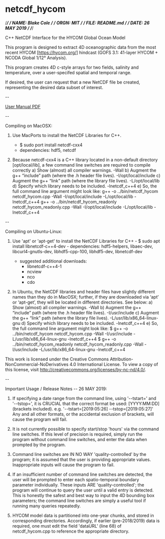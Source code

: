 # netcdf_hycom

/************************************************************/
/*    NAME: Blake Cole                                      */
/*    ORGN: MIT                                             */
/*    FILE: README.md                                       */
/*    DATE: 26 MAY 2019                                     */
/************************************************************/

C++ NetCDF Interface for the HYCOM Global Ocean Model

This program is designed to extract 4D oceanographic data from the most recent HYCOM [https://hycom.org/] hindcast (GOFS 3.1: 41-layer HYCOM + NCODA Global 1/12° Analysis).

This program creates 4D c-style arrays for two fields, salinity and temperature, over a user-specifed spatial and temporal range.

If desired, the user can request that a new NetCDF file be created, representing the desired data subset of interest.

--

[User Manual PDF](./netcdf_hycom_readme.pdf "User Manual PDF")

--

Compiling on MacOSX:

1. Use MacPorts to install the NetCDF Libraries for C++.
	- $ sudo port install netcdf-cxx4
	- dependencies: hdf5, netcdf

2. Because netcdf-cxx4 is a C++ library located in a non-default directory [opt/local/lib], a few command line switches are required to compile correctly
	a) Show (almost) all compiler warnings.
		-Wall
	b) Augment the g++ “include” path (where the .h header file lives).
		-I/opt/local/include
	c) Augment the g++ “link” path (where the library file lives).
		-L/opt/local/lib
	d) Specify which library needs to be included.
		-lnetcdf_c++4
	e) So, the full command line argument might look like:
               g++ -o ../bin/netcdf_hycom netcdf_hycom.cpp -Wall -I/opt/local/include -L/opt/local/lib -lnetcdf_c++4
               g++ -o ../bin/netcdf_hycom_readonly netcdf_hycom_readonly.cpp -Wall -I/opt/local/include -L/opt/local/lib -lnetcdf_c++4


--

Compiling on Ubuntu-Linux:

1. Use 'apt' or 'apt-get' to install the NetCDF Libraries for C++
        - $ sudo apt install libnetcdf-c++4-dev
        - dependencies: hdf5-helpers, libaec-dev, libcurl4-gnutls-dev, libhdf5-cpp-100, libhdf5-dev, libnetcdf-dev
	- suggested additional downloads:
		- libnetcdf-c++4-1
		- ncview
		- nco
		- cdo

2. In Ubuntu, the NetCDF libraries and header files have slightly different names than they do in MacOSX; further, if they are downloaded via ‘apt’ or ‘apt-get’, they will be located in different directories.  See below:
	a) Show (almost) all compiler warnings.
		-Wall
	b) Augment the g++ “include” path (where the .h header file lives).
		-I/usr/include
	c) Augment the g++ “link” path (where the library file lives).
		-L/usr/lib/x86_64-linux-gnu
	d) Specify which library needs to be included.
		-lnetcdf_c++4
	e) So, the full command line argument might look like:
		$ g++ -o ../bin/netcdf_hycom netcdf_hycom.cpp -Wall -I/usr/include -L/usr/lib/x86_64-linux-gnu -lnetcdf_c++4
                $ g++ -o ../bin/netcdf_hycom_readonly netcdf_hycom_readonly.cpp -Wall -I/usr/include -L/usr/lib/x86_64-linux-gnu -lnetcdf_c++4


This work is licensed under the Creative Commons Attribution-NonCommercial-NoDerivatives 4.0 International License. To view a copy of this license, visit http://creativecommons.org/licenses/by-nc-nd/4.0/.


--

Important Usage / Release Notes -- 26 MAY 2019:

1. If specifying a date range from the command line, using '--tstart=' and '--tstop=', it is CRUCIAL that the correct format be used: [YYYY:MM:DD] (brackets included).
   e.g. '--tstart=[2019:05:26] --tstop=[2019:05:27]'
   Any and all other formats, or the accidental exclusion of brackets, will cause the program will fail.

2. It is not currently possible to specify start/stop 'hours' via the command line switches.
   If this level of precision is required, simply run the program without command line switches, and enter the data when prompted by the program.

3. Command line switches are IN NO WAY 'quality-controlled' by the program; it is assumed that the user is providing appropriate values.
   Inappropriate inputs will cause the program to fail.

4. If an insufficient number of command line switches are detected, the user will be prompted to enter each spatio-temporal boundary parameter individually.
   These inputs ARE 'quality-controlled'; the program will continue to query the user until a valid entry is detected.
   This is honestly the safest and best way to input the 4D bounding box parameters; the command line switches are simply a useful tool if running many queries repeatedly.

5. HYCOM model data is partitioned into one-year chunks, and stored in corresponding directories.
   Accordingly, if earlier (pre-2018/2019) data is required, one must edit the field 'dataURL' (line 68) of netcdf_hycom.cpp to reference the appropriate directory.
